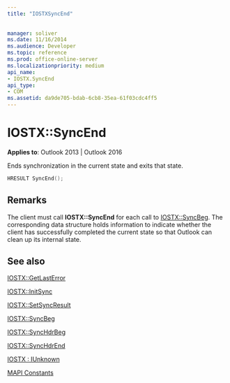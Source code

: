 ```yaml
---
title: "IOSTXSyncEnd"
 
 
manager: soliver
ms.date: 11/16/2014
ms.audience: Developer
ms.topic: reference
ms.prod: office-online-server
ms.localizationpriority: medium
api_name:
- IOSTX.SyncEnd
api_type:
- COM
ms.assetid: da9de705-bdab-6cb8-35ea-61f03cdc4ff5
---
```


# IOSTX::SyncEnd

  
  
**Applies to**: Outlook 2013 | Outlook 2016 
  
Ends synchronization in the current state and exits that state.
  
```cpp
HRESULT SyncEnd();
```

## Remarks

The client must call **IOSTX::SyncEnd** for each call to [IOSTX::SyncBeg](iostx-syncbeg.md). The corresponding data structure holds information to indicate whether the client has successfully completed the current state so that Outlook can clean up its internal state.
  
## See also



[IOSTX::GetLastError](iostx-getlasterror.md)
  
[IOSTX::InitSync](iostx-initsync.md)
  
[IOSTX::SetSyncResult](iostx-setsyncresult.md)
  
[IOSTX::SyncBeg](iostx-syncbeg.md)
  
[IOSTX::SyncHdrBeg](iostx-synchdrbeg.md)
  
[IOSTX::SyncHdrEnd](iostx-synchdrend.md)
  
[IOSTX : IUnknown](iostxiunknown.md)


[MAPI Constants](mapi-constants.md)

